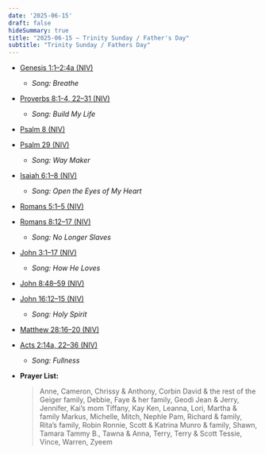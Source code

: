 ```yaml
---
date: '2025-06-15'
draft: false
hideSummary: true
title: "2025-06-15 – Trinity Sunday / Father's Day"
subtitle: "Trinity Sunday / Fathers Day"
---
```


- [Genesis 1:1–2:4a (NIV)](https://www.biblegateway.com/passage/?search=Genesis+1%3A1-2%3A4a&version=NIV)  
  - *Song: Breathe*

- [Proverbs 8:1-4, 22–31 (NIV)](https://www.biblegateway.com/passage/?search=Proverbs+8%3A1-4%2C22-31&version=NIV)  
  - *Song: Build My Life*

- [Psalm 8 (NIV)](https://www.biblegateway.com/passage/?search=Psalm+8&version=NIV)  
- [Psalm 29 (NIV)](https://www.biblegateway.com/passage/?search=Psalm+29&version=NIV)  
  - *Song: Way Maker*

- [Isaiah 6:1–8 (NIV)](https://www.biblegateway.com/passage/?search=Isaiah+6%3A1-8&version=NIV)  
  - *Song: Open the Eyes of My Heart*

- [Romans 5:1–5 (NIV)](https://www.biblegateway.com/passage/?search=Romans+5%3A1-5&version=NIV)  
- [Romans 8:12–17 (NIV)](https://www.biblegateway.com/passage/?search=Romans+8%3A12-17&version=NIV)  
  - *Song: No Longer Slaves*

- [John 3:1–17 (NIV)](https://www.biblegateway.com/passage/?search=John+3%3A1-17&version=NIV)  
  - *Song: How He Loves*

- [John 8:48–59 (NIV)](https://www.biblegateway.com/passage/?search=John+8%3A48-59&version=NIV)  
- [John 16:12–15 (NIV)](https://www.biblegateway.com/passage/?search=John+16%3A12-15&version=NIV)  
  - *Song: Holy Spirit*

- [Matthew 28:16–20 (NIV)](https://www.biblegateway.com/passage/?search=Matthew+28%3A16-20&version=NIV)  
- [Acts 2:14a, 22–36 (NIV)](https://www.biblegateway.com/passage/?search=Acts+2%3A14a%2C22-36&version=NIV)  
  - *Song: Fullness*


- **Prayer List:**
  > Anne, Cameron, Chrissy & Anthony, Corbin
  > David & the rest of the Geiger family, Debbie, Faye & her family, Geodi
  > Jean & Jerry, Jennifer, Kai’s mom Tiffany, Kay
  > Ken, Leanna, Lori, Martha & family
  > Markus, Michelle, Mitch, Nephle
  > Pam, Richard & family, Rita’s family, Robin
  > Ronnie, Scott & Katrina Munro & family, Shawn, Tamara
  > Tammy B., Tawna & Anna, Terry, Terry & Scott
  > Tessie, Vince, Warren, Zyeem
